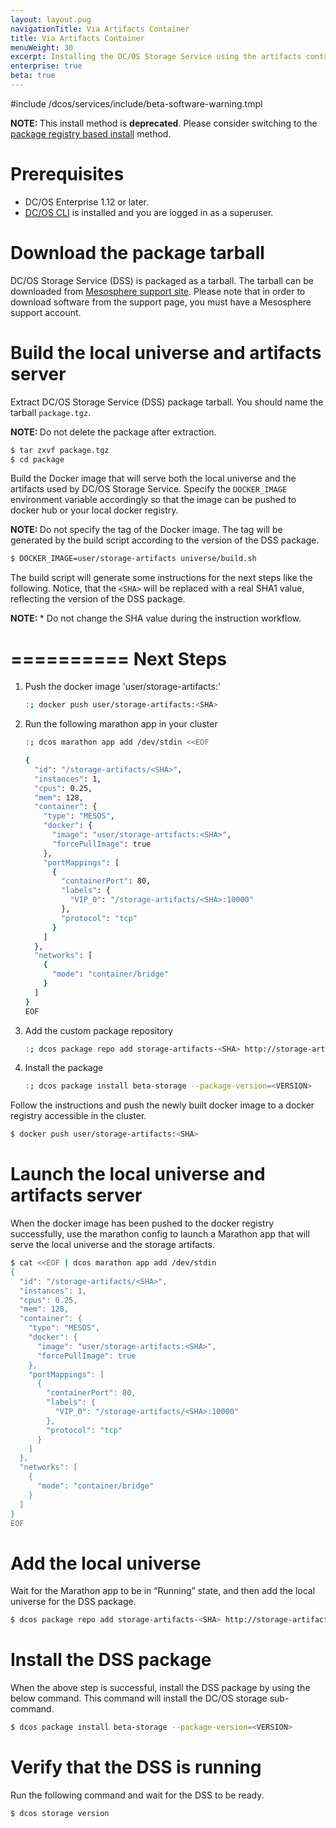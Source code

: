 ```yaml
---
layout: layout.pug
navigationTitle: Via Artifacts Container
title: Via Artifacts Container
menuWeight: 30
excerpt: Installing the DC/OS Storage Service using the artifacts container
enterprise: true
beta: true
---
```


#include /dcos/services/include/beta-software-warning.tmpl

<p class="message--note"><strong>NOTE: </strong> This install method is <strong>deprecated</strong>.
Please consider switching to the <a href="../package-registry-based/">package registry based install</a> method.</p>

# Prerequisites

- DC/OS Enterprise 1.12 or later.
- [DC/OS CLI](/latest/cli/install/) is installed and you are logged in as a superuser.

# Download the package tarball

DC/OS Storage Service (DSS) is packaged as a tarball.
The tarball can be downloaded from [Mesosphere support site](https://support.mesosphere.com/hc/en-us/articles/213198586). Please note that in order to download software from the support page, you must have a Mesosphere support account.

# Build the local universe and artifacts server

Extract DC/OS Storage Service (DSS) package tarball.
You should name the tarball `package.tgz`.

<p class="message--note"><strong>NOTE: </strong> Do not delete the package after extraction.</p>

```bash
$ tar zxvf package.tgz
$ cd package
```

Build the Docker image that will serve both the local universe and the artifacts used by DC/OS Storage Service.
Specify the `DOCKER_IMAGE` environment variable accordingly so that the image can be pushed to docker hub or your local docker registry.

<p class="message--note"><strong>NOTE: </strong>Do not specify the tag of the Docker image.
The tag will be generated by the build script according to the version of the DSS package. </p>

```bash
$ DOCKER_IMAGE=user/storage-artifacts universe/build.sh
```

The build script will generate some instructions for the next steps like the following.
Notice, that the `<SHA>` will be replaced with a real SHA1 value, reflecting the version of the DSS package.

<p class="message--note"><strong>NOTE: </strong>* Do not change the SHA value during the instruction workflow.</p>


==========
Next Steps
==========

1. Push the docker image 'user/storage-artifacts:<SHA>'
    ```bash
    :; docker push user/storage-artifacts:<SHA>
    ```
1. Run the following marathon app in your cluster
    ```bash
    :; dcos marathon app add /dev/stdin <<EOF
    ```
    ```bash
    {
      "id": "/storage-artifacts/<SHA>",
      "instances": 1,
      "cpus": 0.25,
      "mem": 128,
      "container": {
        "type": "MESOS",
        "docker": {
          "image": "user/storage-artifacts:<SHA>",
          "forcePullImage": true
        },
        "portMappings": [
          {
            "containerPort": 80,
            "labels": {
              "VIP_0": "/storage-artifacts/<SHA>:10000"
            },
            "protocol": "tcp"
          }
        ]
      },
      "networks": [
        {
          "mode": "container/bridge"
        }
      ]
    }
    EOF
    ```
1. Add the custom package repository
    ```bash
    :; dcos package repo add storage-artifacts-<SHA> http://storage-artifacts<SHA>.marathon.l4lb.thisdcos.directory:10000/repo.json --index=0
    ```

1. Install the package
    ```bash
    :; dcos package install beta-storage --package-version=<VERSION>
    ```

Follow the instructions and push the newly built docker image to a docker registry accessible in the cluster.

```bash
$ docker push user/storage-artifacts:<SHA>
```

# Launch the local universe and artifacts server

When the docker image has been pushed to the docker registry successfully, use the marathon config to launch a Marathon app that will serve the local universe and the storage artifacts.

```bash
$ cat <<EOF | dcos marathon app add /dev/stdin
{
  "id": "/storage-artifacts/<SHA>",
  "instances": 1,
  "cpus": 0.25,
  "mem": 128,
  "container": {
    "type": "MESOS",
    "docker": {
      "image": "user/storage-artifacts:<SHA>",
      "forcePullImage": true
    },
    "portMappings": [
      {
        "containerPort": 80,
        "labels": {
          "VIP_0": "/storage-artifacts/<SHA>:10000"
        },
        "protocol": "tcp"
      }
    ]
  },
  "networks": [
    {
      "mode": "container/bridge"
    }
  ]
}
EOF
```

# Add the local universe

Wait for the Marathon app to be in “Running” state, and then add the local universe for the DSS package.

```bash
$ dcos package repo add storage-artifacts-<SHA> http://storage-artifacts<SHA>.marathon.l4lb.thisdcos.directory:10000/repo.json --index=0
```

# Install the DSS package

When the above step is successful, install the DSS package by using the below command.
This command will install the DC/OS storage sub-command.

```bash
$ dcos package install beta-storage --package-version=<VERSION>
```

# Verify that the DSS is running

Run the following command and wait for the DSS to be ready.

```bash
$ dcos storage version
```
